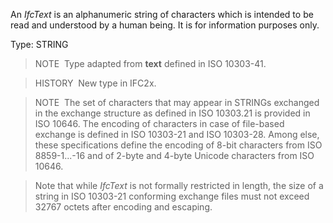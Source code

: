 An _IfcText_ is an alphanumeric string of characters which is intended to be read and understood by a human being. It is for information purposes only.

Type: STRING

> NOTE&nbsp; Type adapted from **text** defined in ISO 10303-41.

> HISTORY&nbsp; New type in IFC2x.

> NOTE&nbsp; The set of characters that may appear in STRINGs exchanged in the exchange structure as defined in ISO 10303.21 is provided in ISO 10646. The encoding of characters in case of file-based exchange is defined in ISO 10303-21 and ISO 10303-28. Among else, these specifications define the encoding of 8-bit characters from ISO 8859-1...-16 and of 2-byte and 4-byte Unicode characters from ISO 10646.

> Note that while _IfcText_ is not formally restricted in length, the size of a string in ISO 10303-21 conforming exchange files must not exceed 32767 octets after encoding and escaping.
